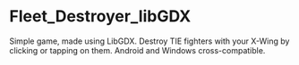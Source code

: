 # Fleet_Destroyer_libGDX
Simple game, made using LibGDX. Destroy TIE fighters with your X-Wing by clicking or tapping on them. Android and Windows cross-compatible.
